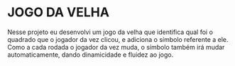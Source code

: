 # JOGO DA VELHA
Nesse projeto eu desenvolvi um jogo da velha que identifica qual foi o quadrado que o jogador da vez clicou, e adiciona o símbolo referente a ele. Como a cada rodada o jogador da vez muda, o símbolo também irá mudar automaticamente, dando dinamicidade e fluidez ao jogo.


